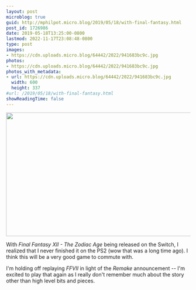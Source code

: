 ```yaml
---
layout: post
microblog: true
guid: http://mphilpot.micro.blog/2019/05/18/with-final-fantasy.html
post_id: 1726986
date: 2019-05-18T13:25:00-0800
lastmod: 2022-11-17T23:08:48-0800
type: post
images:
- https://cdn.uploads.micro.blog/64442/2022/941683bc9c.jpg
photos:
- https://cdn.uploads.micro.blog/64442/2022/941683bc9c.jpg
photos_with_metadata:
- url: https://cdn.uploads.micro.blog/64442/2022/941683bc9c.jpg
  width: 600
  height: 337
#url: /2019/05/18/with-final-fantasy.html
showReadingTime: false
---
```

<img src="uploads/2022/941683bc9c.jpg" width="600" height="337" alt="">

With *Final Fantasy XII - The Zodiac Age* being released on the Switch, I realized that I never finished it on the PS2 (wow that was a long time ago). I think this will be a very good game to commute with.

I'm holding off replaying *FFVII* in light of the *Remake* announcement -- I'm excited to play that again as I really don't remember much about the story other than high level bits and pieces.

